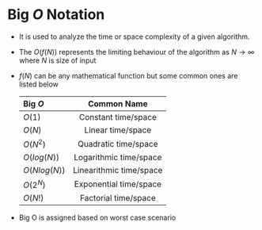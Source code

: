 # Big $`O`$ Notation

- It is used to analyze the time or space complexity of a
  given algorithm.
- The $`O(f(N))`$ represents the limiting behaviour of the algorithm as $`N\to \infty`$ where $`N`$ is size of input
- $`f(N)`$ can be any mathematical function but some common ones are listed below

  | Big $`O`$      |       Common Name       |
  | :------------- | :---------------------: |
  | $`O(1)`$       |   Constant time/space   |
  | $`O(N)`$       |    Linear time/space    |
  | $`O(N^2)`$     |  Quadratic time/space   |
  | $`O(log(N))`$  | Logarithmic time/space  |
  | $`O(Nlog(N))`$ | Linearithmic time/space |
  | $`O(2^N)`$     | Exponential time/space  |
  | $`O(N!)`$      |  Factorial time/space   |

- Big O is assigned based on worst case scenario
